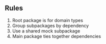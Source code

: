 ## Rules

1. Root package is for domain types
1. Group subpackages by dependency
1. Use a shared mock subpackage
1. Main package ties together dependencies
